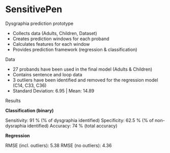 # SensitivePen
Dysgraphia prediction prototype
- Collects data (Adults, Children, Dataset)
- Creates prediction windows for each proband
- Calculates features for each window
- Provides prediction framework (regression & classification)

Data
- 27 probands have been used in the final model (Adults & Children)
- Contains sentence and loop data
- 3 outliers have been identified and removed for the regression model (C14, C33, C36)
- Standard Deviation: 6.95      |       Mean: 14.89

Results

**Classification (binary)**

Sensitivity: 91 % (% of dysgraphia identified)
Specificity: 62.5 % (% of non-dysraphia identified)
Accuracy: 74 % (total accuracy)

**Regression**

RMSE (incl. outliers): 5.38
RMSE (no outliers): 4.36



